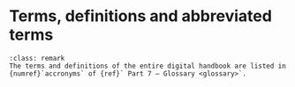 <!--- Copyright (C) Matrisk GmbH 2022 -->

# Terms, definitions and abbreviated terms
```{admonition} Remark
:class: remark
The terms and definitions of the entire digital handbook are listed in {numref}`accronyms` of {ref}` Part 7 – Glossary <glossary>`.
```